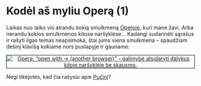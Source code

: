 # Kodėl aš myliu Operą (1)

<p>Laikas nuo laiko vis atrandu kokią smulkmeną <a href="http://www.opera.com">Operoje</a>, kuri mane žavi. Arba nerandu kokios smulkmenos kitose naršyklėse… Kadangi sudarinėti sąrašus ir rašyti ilgas temas neapsimoka, štai jums viena smulkmena – spaudžiam dešinį klavišą kokiame nors puslapyje ir gauname:</p>
<p style="text-align:center;"><a href="https://www.dominykas.lt/attachments/2009/01/opera-open-with-another-browser.html" rel="attachment wp-att-71" title="Opera: “open with -> (another browser)” - falimybė atsidaryti dalykus kitoje naršyklėje be skausmo."><img src="https://www.dominykas.lt/uploads/2009/01/opera-open-with.png" alt="Opera: “open with -> (another browser)” - galimybė atsidaryti dalykus kitoje naršyklėje be skausmo." style="border:1px solid #000;"></a></p>
<p>Negi tikėjotės, kad čia rašysiu apie <a href="http://lt.wikipedia.org/wiki/Giacomo_Puccini">Pučinį</a>?</p>